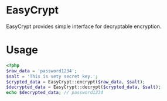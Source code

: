 EasyCrypt
=========

EasyCrypt provides simple interface for decryptable encryption.

Usage
=====

```php
<?php
$raw_data = 'password1234';
$salt = 'This is vety secret key.';
$crypted_data = EasyCrypt::encrypt($raw_data, $salt);
$decrypted_data = EasyCrypt::decrypt($crypted_data, $salt);
echo $decrypted_data; // password1234
```
